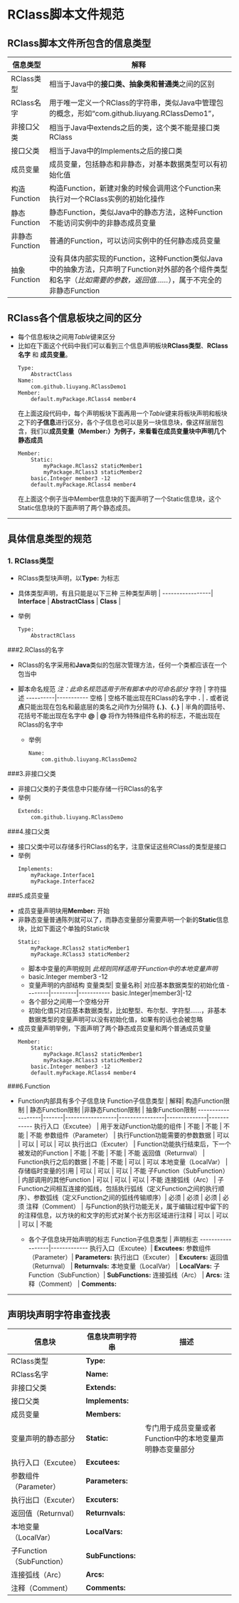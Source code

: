 # RClass脚本文件规范

## RClass脚本文件所包含的信息类型
信息类型     |   解释
--------------------|--------
RClass类型           | 相当于Java中的**接口类、抽象类和普通类**之间的区别
RClass名字        | 用于唯一定义一个RClass的字符串，类似Java中管理包的概念，形如“com.github.liuyang.RClassDemo1”，
非接口父类       |  相当于Java中extends之后的类，这个类不能是接口类RClass
接口父类          | 相当于Java中的Implements之后的接口类
成员变量        | 成员变量，包括静态和非静态，对基本数据类型可以有初始化值
构造Function      | 构造Function，新建对象的时候会调用这个Function来执行对一个RClass实例的初始化操作
静态Function      | 静态Function，类似Java中的静态方法，这种Function不能访问实例中的非静态成员变量
非静态Function    | 普通的Function，可以访问实例中的任何静态成员变量
抽象Function      | 没有具体内部实现的Function，这种Function类似Java中的抽象方法，只声明了Function对外部的各个组件类型和名字（*比如需要的参数，返回值……*），属于不完全的非静态Function



## RClass各个信息板块之间的区分
* 每个信息板块之间用*Table*键来区分
* 比如在下面这个代码中我们可以看到三个信息声明板块**RClass类型**、**RClass名字** 和 **成员变量**。
    ```
    Type:
        AbstractClass
    Name:
        com.github.liuyang.RClassDemo1
    Member:
        default.myPackage.RClass4 member4
    ```
    在上面这段代码中，每个声明板块下面再用一个*Table*键来将板块声明和板块之下的**子信息**进行区分，各个子信息也可以是另一块信息块，像这样层层包含，我们以**成员变量（Member:）**为例子，来看看在成员变量块中声明几个**静态成员**
    ```
    Member:
        Static:
            myPackage.RClass2 staticMember1
            myPackage.RClass3 staticMember2
        basic.Integer member3 -12
        default.myPackage.RClass4 member4
    ```
    在上面这个例子当中Member信息块的下面声明了一个Static信息块，这个Static信息块的下面声明了两个静态成员。
-----
## 具体信息类型的规范

### 1. RClass类型
* RClass类型块声明，以**Type:** 为标志
* 具体类型声明，有且只能是以下三种
    三种类型声明   	|
    -----------------|
    **Interface** |
    **AbstractClass** |
    **Class** |

* 举例
    ```
    Type:
        AbstractRClass
    ```
###2.RClass的名字
* RClass的名字采用和**Java**类似的包层次管理方法，任何一个类都应该在一个包当中
* 脚本命名规范 *注：此命名规范适用于所有脚本中的可命名部分*
    字符      |   字符描述
    ----------|-----------
    空格      |   空格不能出现在RClass的名字中
    **.**     |   **.** 或者说**点**只能出现在包名和最底层的类名之间作为分隔符
    **(**、**)**、**{**、**}** |  半角的圆括号、花括号不能出现在名字中
    **@**     | **@** 将作为特殊组件名称的标志，不能出现在RClass的名字中

	* 举例
        ```
        Name:
            com.github.liuyang.RClassDemo2
        ```
###3.非接口父类
* 非接口父类的子类信息中只能存储一行RClass的名字
* 举例
    ```
    Extends:
        com.github.liuyang.RClassDemo
    ```
###4.接口父类
* 接口父类中可以存储多行RClass的名字，注意保证这些RClass的类型是接口
* 举例
    ```
    Implements:
        myPackage.Interface1
        myPackage.Interface2
    ```
###5.成员变量
* 成员变量声明块用**Member:** 开始
* 非静态变量普通陈列就可以了，而静态变量部分需要声明一个新的**Static**信息块，比如下面这个单独的Static块
    ```
    Static:
        myPackage.RClass2 staticMember1
        myPackage.RClass3 staticMember2
    ```
    * 脚本中变量的声明规则 *此规则同样适用于Function中的本地变量声明*
    * basic.Integer member3 -12
    * 变量声明的内部结构
        变量类型|  变量名称|  对应基本数据类型的初始化值
        --------|---------|-----------
        basic.Integer|member3|-12
    * 各个部分之间用一个空格分开
    * 初始化值只对应基本数据类型，比如整型、布尔型、字符型……，非基本数据类型的变量声明可以没有初始化值，如果有的话也会被忽略
* 成员变量声明举例，下面声明了两个静态成员变量和两个普通成员变量
    ```
    Member:
        Static:
            myPackage.RClass2 staticMember1
            myPackage.RClass3 staticMember2
        basic.Integer member3 -12
        default.myPackage.RClass4 member4
    ```

###6.Function
* Function内部具有多个子信息块
    Function子信息类型	|	 解释| 构造Function限制  |  静态Function限制  |非静态Function限制 | 抽象Function限制
    -------------------|-------|------------------|----------------|--------------|------------
    执行入口（Excutee）         | 用于发动Function功能的组件 |  不能 | 不能 | 不能 | 不能
    参数组件（Parameter）       | 执行Function功能需要的参数数据 |  可以 | 可以 | 可以 | 可以
    执行出口（Excuter）         | Function功能执行结束后，下一个被发动的Function | 不能 | 不能 | 不能 | 不能
    返回值（Returnval）         | Function执行之后的数据 | 不能 | 不能 | 可以 | 可以
    本地变量（LocalVar）        | 存储临时变量的引用 | 可以 | 可以 | 可以 | 不能
    子Function（SubFunction）  | 内部调用的其他Function | 可以 | 可以 | 可以 | 不能
    连接弧线（Arc）             | 子Function之间相互连接的弧线，包括执行弧线（定义Function之间的执行顺序）、参数弧线（定义Function之间的弧线传输顺序）| 必须 | 必须 | 必须 | 必须
    注释（Comment）  | 与Function的执行功能无关，属于编辑过程中留下的的注释信息，以方块的和文字的形式对某个长方形区域进行注释 | 可以 | 可以 | 可以 | 不能

    * 各个子信息块开始声明的标志
        Function子信息类型 | 声明标志
        ------------------|-------------
        执行入口（Excutee）| **Excutees:**
        参数组件（Parameter）| **Parameters:**
        执行出口（Excuter） | **Excuters:**
        返回值（Returnval） | **Returnvals:**
        本地变量（LocalVar） | **LocalVars:**
        子Function（SubFunction）| **SubFunctions:**
        连接弧线（Arc）  | **Arcs:**
        注释（Comment） | **Comments:**


-------------------
## 声明块声明字符串查找表
信息块       |   信息块声明字符串     |    描述
------------|-----------------------|-------------
RClass类型   |**Type:**                  |
RClass名字   |**Name:**                  |
非接口父类    |**Extends:**              |
接口父类      |**Implements:**           |
成员变量      |**Members:**               |
变量声明的静态部分 | **Static:**           |   专门用于成员变量或者Function中的本地变量声明静态变量部分
执行入口（Excutee） | **Excutees:**
参数组件（Parameter）| **Parameters:**
执行出口（Excuter） | **Excuters:**
返回值（Returnval） | **Returnvals:**
本地变量（LocalVar） | **LocalVars:**
子Function（SubFunction）| **SubFunctions:**
连接弧线（Arc）  | **Arcs:**
注释（Comment） | **Comments:**
